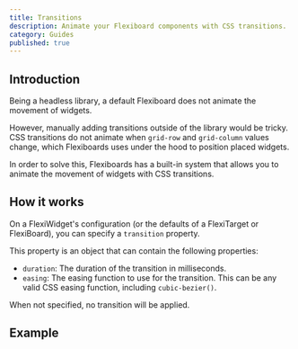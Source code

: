 ```yaml
---
title: Transitions
description: Animate your Flexiboard components with CSS transitions.
category: Guides
published: true
---
```


## Introduction

Being a headless library, a default Flexiboard does not animate the movement of widgets.

However, manually adding transitions outside of the library would be tricky. CSS transitions do not animate when `grid-row` and `grid-column` values change, which Flexiboards uses under the hood to position placed widgets.

In order to solve this, Flexiboards has a built-in system that allows you to animate the movement of widgets with CSS transitions.

## How it works

On a FlexiWidget's configuration (or the defaults of a FlexiTarget or FlexiBoard), you can specify a `transition` property.

This property is an object that can contain the following properties:

- `duration`: The duration of the transition in milliseconds.
- `easing`: The easing function to use for the transition. This can be any valid CSS easing function, including `cubic-bezier()`.

When not specified, no transition will be applied.

## Example
